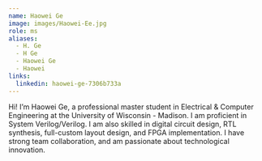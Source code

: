 ```yaml
--- 
name: Haowei Ge 
image: images/Haowei-Ee.jpg
role: ms 
aliases: 
  - H. Ge 
  - H Ge 
  - Haowei Ge 
  - Haowei 
links: 
  linkedin: haowei-ge-7306b733a 
--- 
```


Hi! I’m Haowei Ge, a professional master student in Electrical & Computer Engineering at the University of Wisconsin - Madison. I am proficient in System Verilog/Verilog. I am also skilled in digital circuit design, RTL synthesis, full-custom layout design, and FPGA implementation. I have strong team collaboration, and am passionate about technological innovation. 
